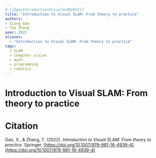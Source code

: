 ```yaml
---
# [[@gaoIntroductionVisualSLAM2022]]
title: "Introduction to Visual SLAM: From theory to practice"
authors: 
- Xiang Gao
- Tao Zhang
year: 2022
aliases:
  - "Introduction to Visual SLAM: From theory to practice"
tags:
  - SLAM
  - computer_vision
  - math
  - programming
  - robotics
---
```

# Introduction to Visual SLAM: From theory to practice

# Citation

Gao, X., & Zhang, T. (2022). _Introduction to Visual SLAM: From theory to practice_. Springer. [https://doi.org/10.1007/978-981-16-4939-4](https://doi.org/10.1007/978-981-16-4939-4)
